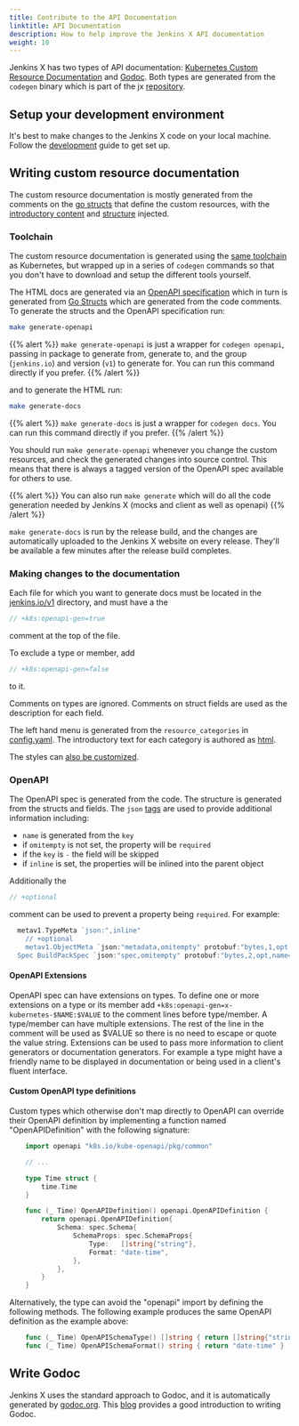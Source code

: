 ```yaml
---
title: Contribute to the API Documentation
linktitle: API Documentation
description: How to help improve the Jenkins X API documentation
weight: 10
---
```


Jenkins X has two types of API documentation: [Kubernetes Custom Resource Documentation](/apidocs/) and [Godoc](https://godoc.org/github.com/jenkins-x/jx).
Both types are generated from the `codegen` binary which is part of the jx [repository](https://github.com/jenkins-x/jx).

## Setup your development environment

It's best to make changes to the Jenkins X code on your local machine. Follow the [development](../../development) guide
to get set up.

## Writing custom resource documentation

The custom resource documentation is mostly generated from the comments on the [go structs](https://github.com/jenkins-x/jx/tree/master/pkg/apis/jenkins.io/v1) that define the custom resources, with the [introductory content](https://github.com/jenkins-x/jx/tree/master/docs/apidocs/static_includes) and [structure](https://github.com/jenkins-x/jx/blob/master/docs/apidocs/config.yaml) injected.

### Toolchain

The custom resource documentation is generated using the [same toolchain](https://kubernetes.io/docs/contribute/generate-ref-docs/kubernetes-api/) as Kubernetes, but wrapped up in a series of `codegen` commands so that you don't have to download and setup the different tools yourself.

The HTML docs are generated via an [OpenAPI specification](https://github.com/jenkins-x/jx/tree/master/docs/apidocs/openapi-spec) which in turn is generated from [Go Structs](https://github.com/jenkins-x/jx/tree/master/pkg/client/openapi) which are generated from the code comments.
To generate the structs and the OpenAPI specification run:

 ```sh
 make generate-openapi
 ```

 {{% alert %}}
 `make generate-openapi` is just a wrapper for `codegen openapi`, passing in package to generate from, generate to, and the group (`jenkins.io`) and version (`v1`) to generate for.
 You can run this command directly if you prefer.
 {{% /alert %}}

 and to generate the HTML run:

 ```sh
 make generate-docs
 ```

{{% alert %}}
`make generate-docs` is just a wrapper for `codegen docs`. You can run this command directly if you prefer.
{{% /alert %}}

You should run `make generate-openapi` whenever you change the custom resources, and check the generated changes into
 source control. This means that there is always a tagged version of the OpenAPI spec available for others to use.

{{% alert %}}
You can also run `make generate` which will do all the code generation needed by Jenkins X (mocks and client as well
as openapi)
{{% /alert %}}

 `make generate-docs` is run by the release build, and the changes are automatically uploaded to the Jenkins X
 website on every release. They'll be available a few minutes after the release build completes.

### Making changes to the documentation

Each file for which you want to generate docs must be located in the [jenkins.io/v1](https://github.com/jenkins-x/jx/tree/master/pkg/apis/jenkins.io/v1) directory, and must have a the

```go
// +k8s:openapi-gen=true
```

comment at the top of the file.

To exclude a type or member, add

```go
// +k8s:openapi-gen=false
```

to it.

Comments on types are ignored. Comments on struct fields are used as the description for each field.

The left hand menu is generated from the `resource_categories` in [config.yaml](https://github.com/jenkins-x/jx/blob/master/docs/apidocs/config.yaml). The introductory text for each category is authored as
[html](https://github.com/jenkins-x/jx/tree/master/docs/apidocs/static_includes).

The styles can [also be customized](https://github.com/jenkins-x/jx/blob/master/docs/apidocs/static/stylesheet.css).

### OpenAPI

The OpenAPI spec is generated from the code. The structure is generated from the structs and fields. The `json`
[tags](https://golang.org/pkg/encoding/json/#Marshal) are used to provide additional information including:

* `name` is generated from the `key`
* if `omitempty` is not set, the property will be `required`
* if the `key` is `-` the field will be skipped
* if `inline` is set, the properties will be inlined into the parent object


Additionally the

```go
// +optional
```

comment can be used to prevent a property being `required`. For example:

```go
  metav1.TypeMeta `json:",inline"
	// +optional
	metav1.ObjectMeta `json:"metadata,omitempty" protobuf:"bytes,1,opt,name=metadata"`
  Spec BuildPackSpec `json:"spec,omitempty" protobuf:"bytes,2,opt,name=spec"`
```

#### OpenAPI Extensions

OpenAPI spec can have extensions on types. To define one or more extensions on a type or its member
add `+k8s:openapi-gen=x-kubernetes-$NAME:$VALUE` to the comment lines before type/member. A type/member can
have multiple extensions. The rest of the line in the comment will be used as $VALUE so there is no need to
escape or quote the value string. Extensions can be used to pass more information to client generators or
documentation generators. For example a type might have a friendly name to be displayed in documentation or
being used in a client's fluent interface.

#### Custom OpenAPI type definitions

Custom types which otherwise don't map directly to OpenAPI can override their
OpenAPI definition by implementing a function named "OpenAPIDefinition" with
the following signature:

```go
	import openapi "k8s.io/kube-openapi/pkg/common"

	// ...

	type Time struct {
		time.Time
	}

	func (_ Time) OpenAPIDefinition() openapi.OpenAPIDefinition {
		return openapi.OpenAPIDefinition{
			Schema: spec.Schema{
				SchemaProps: spec.SchemaProps{
					Type:   []string{"string"},
					Format: "date-time",
				},
			},
		}
	}
```

Alternatively, the type can avoid the "openapi" import by defining the following
methods. The following example produces the same OpenAPI definition as the
example above:

```go
    func (_ Time) OpenAPISchemaType() []string { return []string{"string"} }
    func (_ Time) OpenAPISchemaFormat() string { return "date-time" }
```

## Write Godoc

Jenkins X uses the standard approach to Godoc, and it is automatically generated by [godoc.org](http://godoc.org).
This [blog](https://blog.golang.org/godoc-documenting-go-code) provides a good introduction to writing Godoc.
